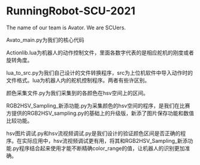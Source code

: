 # RunningRobot-SCU-2021
The name of our team is Avator. We are SCUers.

Avato_main.py为我们的核心代码

Actionlib.lua为机器人的动作控制文件，里面各数字代表的是相应舵机的刚度或者旋转角度。

lua_to_src.py为我们自己设计的文件转换程序，src为上位机软件中导入动作时的文件格式。lua为机器人内的舵机控制程序。两者有些许区别。

颜色采集文件.py为我们采集到的各颜色在hsv空间上的区间。

RGB2HSV_Sampling_新添功能.py为采集颜色的hsv空间的程序，是我们在比赛方提供的RGB2HSV_sampling.py的基础上的升级版，新添了图片保存功能和数值比较功能。

hsv图片调试.py和hsv流视频调试.py是我们设计的验证颜色区间是否正确的程序。在实际应用中，hsv流视频调试更有用，将其和RGB2HSV_Sampling_新添功能.py程序结合起来使用才能不断精确color_range的值，让机器人的识别更加准确。
